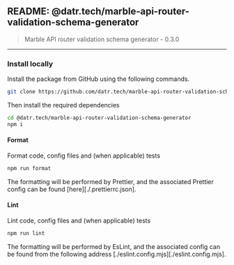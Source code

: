 ## README: @datr.tech/marble-api-router-validation-schema-generator

> Marble API router validation schema generator - 0.3.0
---

### Install locally

Install the package from GitHub using the following commands.

```bash
git clone https://github.com/datr.tech/marble-api-router-validation-schema-generator.git
```

Then install the required dependencies

```bash
cd @datr.tech/marble-api-router-validation-schema-generator
npm i
```
#### Format

Format code, config files and (when applicable) tests

```bash
npm run format
```

The formatting will be performed by Prettier, and the associated Prettier config can be found [here][./.prettierrc.json].

#### Lint

Lint code, config files and (when applicable) tests

```bash
npm run lint
```

The formatting will be performed by EsLint, and the associated config can be found from the following address [./eslint.config.mjs][./eslint.config.mjs].

